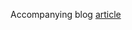 Accompanying blog [article](https://medium.com/@namar/high-performance-image-classification-with-react-native-336db0a96cd)
